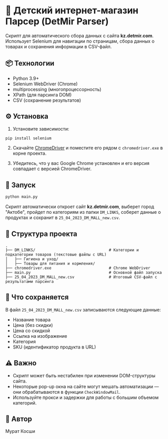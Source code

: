 # 🛒 Детский интернет-магазин Парсер (DetMir Parser)

Скрипт для автоматического сбора данных с сайта **kz.detmir.com**. Использует Selenium для навигации по страницам, сбора данных о товарах и сохранения информации в CSV-файл.

## 📦 Технологии

- Python 3.9+
- Selenium WebDriver (Chrome)
- multiprocessing (многопроцессорность)
- XPath (для парсинга DOM)
- CSV (сохранение результатов)

## ⚙️ Установка

1. Установите зависимости:
```bash
pip install selenium
```

2. Скачайте [ChromeDriver](https://sites.google.com/chromium.org/driver/) и поместите его рядом с `chromedriver.exe` в корне проекта.

3. Убедитесь, что у вас Google Chrome установлен и его версия совпадает с версией ChromeDriver.

## 🚀 Запуск

```bash
python main.py
```

Скрипт автоматически откроет сайт **kz.detmir.com**, выберет город "Актобе", пройдет по категориям из папки `DM_LINKS`, соберет данные о продуктах и сохранит в `25_04_2023_DM_MALL_new.csv`.

## 📁 Структура проекта

```
.
├── DM_LINKS/                                # Категории и подкатегории товаров (текстовые файлы с URL)
│   ├── Гигиена и уход/
│   ├── Товары для питания и кормления/
├── chromedriver.exe                         # Chrome WebDriver
├── main.py                                  # Основной файл запуска
├── 25_04_2023_DM_MALL_new.csv               # Итоговый CSV-файл с результатами парсинга
```

## 📝 Что сохраняется

В файл `25_04_2023_DM_MALL_new.csv` записываются следующие данные:

- Название товара
- Цена (без скидки)
- Цена со скидкой
- Ссылка на изображение
- Категория
- SKU (идентификатор продукта в URL)

## ⚠️ Важно

- Скрипт может быть нестабилен при изменении DOM-структуры сайта.
- Некоторые pop-up окна на сайте могут мешать автоматизации — они обрабатываются в функции `CheckWindowMail`.
- Используйте прокси и задержки для работы с большим объемом категорий.

## 👤 Автор

Мурат Косши
